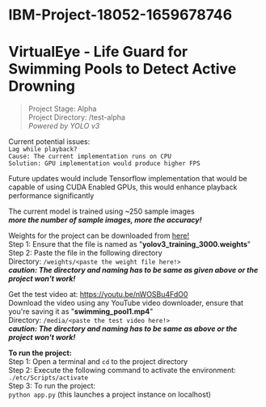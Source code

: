 # IBM-Project-18052-1659678746

# VirtualEye - Life Guard for Swimming Pools to Detect Active Drowning

> Project Stage: Alpha
</br>Project Directory: /test-alpha
</br><i>Powered by YOLO v3</i>

Current potential issues:
</br>```Lag while playback?``` 
</br>```Cause: The current implementation runs on CPU```
</br>```Solution: GPU implementation would produce higher FPS```

Future updates would include Tensorflow implementation that would be capable of using CUDA Enabled GPUs, this would enhance playback performance significantly

The current model is trained using ~250 sample images
</br><b><i>more the number of sample images, more the accuracy!</i></b>

Weights for the project can be downloaded from <u><a href="https://drive.google.com/file/d/1-ECcQYbQQvyVEwvT54T0sdTdu9R3AZkM/view?usp=sharing">here!</a></u>
</br>Step 1: Ensure that the file is named as "<b>yolov3_training_3000.weights</b>"
</br>Step 2: Paste the file in the following directory
</br>Directory: ```/weights/<paste the weight file here!>```
</br><b><i>caution: The directory and naming has to be same as given above or the project won't work!</i></b>

Get the test video at: https://youtu.be/nWOSBu4FdO0
</br>Download the video using any YouTube video downloader, ensure that you're saving it as "<b>swimming_pool1.mp4</b>"
</br>Directory: ```/media/<paste the test video here!>```
</br><b><i>caution: The directory and naming has to be same as above or the project won't work!</i></b>

<b>To run the project:</b>
<br>Step 1: Open a terminal and ```cd``` to the project directory
<br>Step 2: Execute the following command to activate the environment:
<br>```./etc/Scripts/activate```
<br>Step 3: To run the project:
<br>```python app.py``` (this launches a project instance on localhost)